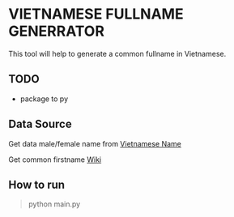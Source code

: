 # VIETNAMESE FULLNAME GENERRATOR

This tool will help to generate a common fullname in Vietnamese.

## TODO

- package to py

## Data Source

Get data male/female name from [Vietnamese Name](https://github.com/duyet/vietnamese-namedb)

Get common firstname [Wiki](https://vi.wikipedia.org/wiki/H%E1%BB%8D_ng%C6%B0%E1%BB%9Di_Vi%E1%BB%87t_Nam)

## How to run

> python main.py
